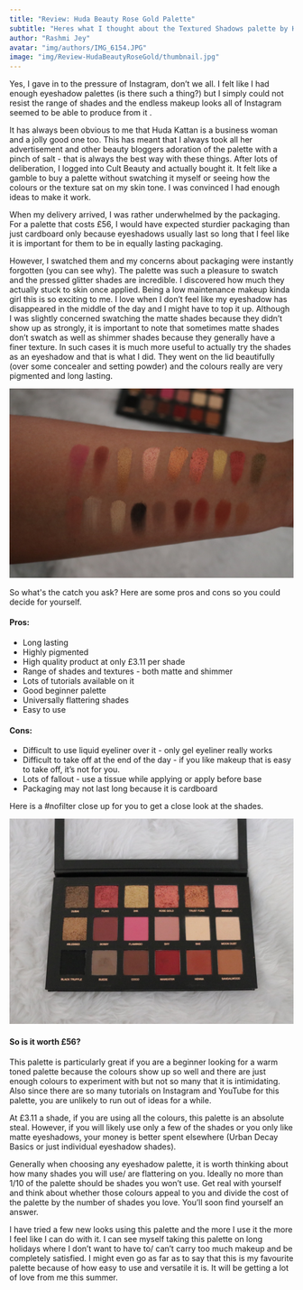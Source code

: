 ```yaml
---
title: "Review: Huda Beauty Rose Gold Palette"
subtitle: "Heres what I thought about the Textured Shadows palette by Huda Kattan"
author: "Rashmi Jey"
avatar: "img/authors/IMG_6154.JPG"
image: "img/Review-HudaBeautyRoseGold/thumbnail.jpg"
---
```


Yes, I gave in to the pressure of Instagram, don’t we all.  I felt like I had enough eyeshadow palettes (is there such a thing?) but I simply could not resist the range of shades and the endless makeup looks all of Instagram seemed to be able to produce from it .

It has always been obvious to me that Huda Kattan is a business woman and a jolly good one too. This has meant that I always took all her advertisement and other beauty bloggers adoration of the palette with a pinch of salt - that is always the best way with these things. After lots of deliberation, I logged into Cult Beauty and actually bought it. It felt like a gamble to buy a palette without swatching it myself or seeing how the colours or the texture sat on my skin tone. I was convinced I had enough ideas to make it work.

When my delivery arrived, I was rather underwhelmed by the packaging. For a palette that costs £56, I would have expected sturdier packaging than just cardboard only because eyeshadows usually last so long that I feel like it is important for them to be in equally lasting packaging.

However, I swatched them and my concerns about packaging were instantly forgotten (you can see why). The palette was such a pleasure to swatch and the pressed glitter shades are incredible. I discovered how much they actually stuck to skin once applied. Being a low maintenance makeup kinda girl this is so exciting to me. I love when I don’t feel like my eyeshadow has disappeared in the middle of the day and I might have to top it up. Although I was slightly concerned swatching the matte shades because they didn’t show up as strongly, it is important to note that sometimes matte shades don’t swatch as well as shimmer shades because they generally have a finer texture. In such cases it is much more useful to actually try the shades as an eyeshadow and that is what I did.  They went on the lid beautifully (over some concealer and setting powder) and the colours really are very pigmented and long lasting.  

![resize](img/Review-HudaBeautyRoseGold/swatches-hudarosegold.jpg)

So what's the catch you ask? Here are some pros and cons so you could decide for yourself.

#### Pros:
* Long lasting
* Highly pigmented
* High quality product at only £3.11 per shade
* Range of shades and textures - both matte and shimmer
* Lots of tutorials available on it
* Good beginner palette
* Universally flattering shades
* Easy to use

#### Cons:
* Difficult to use liquid eyeliner over it - only gel eyeliner really works
* Difficult to take off at the end of the day - if you like makeup that is easy to take off, it’s not for you.
* Lots of fallout - use a tissue while applying or apply before base
* Packaging may not last long because it is cardboard

Here is a #nofilter close up for you to get a close look at the shades.

![resize](img/Review-HudaBeautyRoseGold/FullSizeRender.jpg)

#### So is it worth £56?
This palette is particularly great if you are a beginner looking for a warm toned palette because the colours show up so well and there are just enough colours to experiment with but not so many that it is intimidating. Also since there are so many tutorials on Instagram and YouTube for this palette, you are unlikely to run out of ideas for a while.

At £3.11 a shade, if you are using all the colours, this palette is an absolute steal. However, if you will likely use only a few of the shades or you only like matte eyeshadows, your money is better spent elsewhere (Urban Decay Basics or just individual eyeshadow shades).

Generally when choosing any eyeshadow palette, it is worth thinking about how many shades you will use/ are flattering on you. Ideally no more than 1/10 of the palette should be shades you won’t use. Get real with yourself and think about whether those colours appeal to you and divide the cost of the palette by the number of shades you love. You’ll soon find yourself an answer.

I have tried a few new looks using this palette and the more I use it the more
I feel like I can do with it. I can see myself taking this palette on long holidays where I don’t want to have to/ can’t carry too much makeup and  be completely satisfied. I might even go as far as to say that this is my favourite palette because of how easy to use and versatile it is. It will be getting a lot of love from me this summer.
